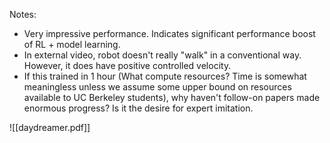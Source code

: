 Notes:
 - Very impressive performance. Indicates significant performance boost of RL + model learning.
 - In external video, robot doesn't really "walk" in a conventional way. However, it does have positive controlled velocity.
 - If this trained in 1 hour (What compute resources? Time is somewhat meaningless unless we assume some upper bound on resources available to UC Berkeley students), why haven't follow-on papers made enormous progress? Is it the desire for expert imitation.

![[daydreamer.pdf]]

